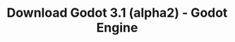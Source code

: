 ---
# Generated by /tools/generators/src/download_archive_generator !!! do not edit by hand !!!
title: 'Download Godot 3.1 (alpha2) - Godot Engine'
type: 'download/archive'
name: '3.1'
flavor: 'alpha2'
release_date: '2018-11-02T03:00:00-00:00'
release_notes: 'article/dev-snapshot-godot-3-1-alpha-2/'
primaryPlatforms:
  - 'android.apk'
  - 'macos.universal'
  - 'windows.64'
  - 'linux_server.headless.64'
  - 'web'
  - 'templates'
links:
  android.apk:
    name: 'android.apk'
    title: 'Android'
    caption: 'APK Universal (ARM64 + ARMv7 + x86_64 + x86)'
    tags:
      - 'APK download'
      - 'ARM64/v7'
      - 'x86 (64 & 32 bit)'
    hosts:
      github_builds:
        regular: 'https://github.com/godotengine/godot-builds/releases/download/3.1-alpha2/Godot_v3.1-alpha2_android_editor.apk'
        mono: '#'
      github:
        regular: 'https://github.com/godotengine/godot/releases/download/3.1-alpha2/Godot_v3.1-alpha2_android_editor.apk'
        mono: '#'
  macos.universal:
    name: 'macos.universal'
    title: 'macOS'
    caption: 'Universal (x86_64 + Silício da Apple)'
    tags:
      - 'Intel/Apple Silicon'
      - '64 bit'
    hosts:
      github_builds:
        regular: 'https://github.com/godotengine/godot-builds/releases/download/3.1-alpha2/Godot_v3.1-alpha2_osx.universal.zip'
        mono: 'https://github.com/godotengine/godot-builds/releases/download/3.1-alpha2/Godot_v3.1-alpha2_mono_osx.universal.zip'
      github:
        regular: 'https://github.com/godotengine/godot/releases/download/3.1-alpha2/Godot_v3.1-alpha2_osx.universal.zip'
        mono: 'https://github.com/godotengine/godot/releases/download/3.1-alpha2/Godot_v3.1-alpha2_mono_osx.universal.zip'
  windows.64:
    name: 'windows.64'
    title: 'Windows'
    caption: 'Padrão (x86_64)'
    tags:
      - '64 bit'
    hosts:
      github_builds:
        regular: 'https://github.com/godotengine/godot-builds/releases/download/3.1-alpha2/Godot_v3.1-alpha2_win64.exe.zip'
        mono: 'https://github.com/godotengine/godot-builds/releases/download/3.1-alpha2/Godot_v3.1-alpha2_mono_win64.zip'
      github:
        regular: 'https://github.com/godotengine/godot/releases/download/3.1-alpha2/Godot_v3.1-alpha2_win64.exe.zip'
        mono: 'https://github.com/godotengine/godot/releases/download/3.1-alpha2/Godot_v3.1-alpha2_mono_win64.zip'
  linux_server.headless.64:
    name: 'linux_server.headless.64'
    title: 'Linux Server'
    caption: 'Headless (x86_64)'
    tags:
      - '64 bit'
      - 'Headless'
    hosts:
      github_builds:
        regular: 'https://github.com/godotengine/godot-builds/releases/download/3.1-alpha2/Godot_v3.1-alpha2_linux_headless.64.zip'
        mono: 'https://github.com/godotengine/godot-builds/releases/download/3.1-alpha2/Godot_v3.1-alpha2_mono_linux_headless_64.zip'
      github:
        regular: 'https://github.com/godotengine/godot/releases/download/3.1-alpha2/Godot_v3.1-alpha2_linux_headless.64.zip'
        mono: 'https://github.com/godotengine/godot/releases/download/3.1-alpha2/Godot_v3.1-alpha2_mono_linux_headless_64.zip'
  web:
    name: 'web'
    title: 'Editor Web'
    caption: ''
    tags:
      - 'Self-hosted'
      - 'Cross-platform'
    hosts:
      github_builds:
        regular: 'https://github.com/godotengine/godot-builds/releases/download/3.1-alpha2/Godot_v3.1-alpha2_web_editor.zip'
        mono: '#'
      github:
        regular: 'https://github.com/godotengine/godot/releases/download/3.1-alpha2/Godot_v3.1-alpha2_web_editor.zip'
        mono: '#'
  linux.64:
    name: 'linux.64'
    title: 'Linux'
    caption: 'Padrão (x86_64)'
    tags:
      - '64 bit'
    hosts:
      github_builds:
        regular: 'https://github.com/godotengine/godot-builds/releases/download/3.1-alpha2/Godot_v3.1-alpha2_x11.64.zip'
        mono: 'https://github.com/godotengine/godot-builds/releases/download/3.1-alpha2/Godot_v3.1-alpha2_mono_x11_64.zip'
      github:
        regular: 'https://github.com/godotengine/godot/releases/download/3.1-alpha2/Godot_v3.1-alpha2_x11.64.zip'
        mono: 'https://github.com/godotengine/godot/releases/download/3.1-alpha2/Godot_v3.1-alpha2_mono_x11_64.zip'
  linux.32:
    name: 'linux.32'
    title: 'Linux'
    caption: 'Padrão (x86)'
    tags:
      - '32 bit'
    hosts:
      github_builds:
        regular: 'https://github.com/godotengine/godot-builds/releases/download/3.1-alpha2/Godot_v3.1-alpha2_x11.32.zip'
        mono: 'https://github.com/godotengine/godot-builds/releases/download/3.1-alpha2/Godot_v3.1-alpha2_mono_x11_32.zip'
      github:
        regular: 'https://github.com/godotengine/godot/releases/download/3.1-alpha2/Godot_v3.1-alpha2_x11.32.zip'
        mono: 'https://github.com/godotengine/godot/releases/download/3.1-alpha2/Godot_v3.1-alpha2_mono_x11_32.zip'
  windows.32:
    name: 'windows.32'
    title: 'Windows'
    caption: 'Padrão (x86)'
    tags:
      - '32 bit'
    hosts:
      github_builds:
        regular: 'https://github.com/godotengine/godot-builds/releases/download/3.1-alpha2/Godot_v3.1-alpha2_win32.exe.zip'
        mono: 'https://github.com/godotengine/godot-builds/releases/download/3.1-alpha2/Godot_v3.1-alpha2_mono_win32.zip'
      github:
        regular: 'https://github.com/godotengine/godot/releases/download/3.1-alpha2/Godot_v3.1-alpha2_win32.exe.zip'
        mono: 'https://github.com/godotengine/godot/releases/download/3.1-alpha2/Godot_v3.1-alpha2_mono_win32.zip'
  linux_server.64:
    name: 'linux_server.64'
    title: 'Servidor Linux'
    caption: 'Padrão (x86_64)'
    tags:
      - '64 bit'
    hosts:
      github_builds:
        regular: 'https://github.com/godotengine/godot-builds/releases/download/3.1-alpha2/Godot_v3.1-alpha2_linux_server.64.zip'
        mono: 'https://github.com/godotengine/godot-builds/releases/download/3.1-alpha2/Godot_v3.1-alpha2_mono_linux_server_64.zip'
      github:
        regular: 'https://github.com/godotengine/godot/releases/download/3.1-alpha2/Godot_v3.1-alpha2_linux_server.64.zip'
        mono: 'https://github.com/godotengine/godot/releases/download/3.1-alpha2/Godot_v3.1-alpha2_mono_linux_server_64.zip'
  aar_library:
    name: 'aar_library'
    title: 'Biblioteca de AAR'
    caption: ''
    tags:
      - 'Android plugins'
      - 'Java'
      - 'Kotlin'
    hosts:
      github_builds:
        regular: 'https://github.com/godotengine/godot-builds/releases/download/3.1-alpha2/godot-lib.3.1.alpha2.release.aar'
        mono: 'https://github.com/godotengine/godot-builds/releases/download/3.1-alpha2/godot-lib.3.1.alpha2.mono.release.aar'
      github:
        regular: 'https://github.com/godotengine/godot/releases/download/3.1-alpha2/godot-lib.3.1.alpha2.release.aar'
        mono: 'https://github.com/godotengine/godot/releases/download/3.1-alpha2/godot-lib.3.1.alpha2.mono.release.aar'
  templates:
    name: 'templates'
    title: 'Modelos de exportação'
    caption: ''
    tags:
      - 'Utilizado para exportar os seus jogos para todas as plataformas suportadas'
    hosts:
      github_builds:
        regular: 'https://github.com/godotengine/godot-builds/releases/download/3.1-alpha2/Godot_v3.1-alpha2_export_templates.tpz'
        mono: 'https://github.com/godotengine/godot-builds/releases/download/3.1-alpha2/Godot_v3.1-alpha2_mono_export_templates.tpz'
      github:
        regular: 'https://github.com/godotengine/godot/releases/download/3.1-alpha2/Godot_v3.1-alpha2_export_templates.tpz'
        mono: 'https://github.com/godotengine/godot/releases/download/3.1-alpha2/Godot_v3.1-alpha2_mono_export_templates.tpz'
---